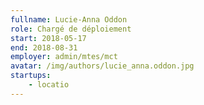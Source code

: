 ```yaml
---
fullname: Lucie-Anna Oddon
role: Chargé de déploiement
start: 2018-05-17
end: 2018-08-31
employer: admin/mtes/mct
avatar: /img/authors/lucie_anna.oddon.jpg
startups:
    - locatio
---
```

